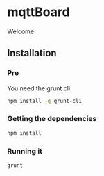 # mqttBoard

Welcome

## Installation

### Pre
You need the grunt cli:

```bash
npm install -g grunt-cli
```

### Getting the dependencies

```bash
npm install
```

### Running it

```bash
grunt
```
